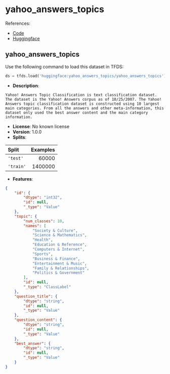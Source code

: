 # yahoo_answers_topics

References:

*   [Code](https://github.com/huggingface/datasets/blob/master/datasets/yahoo_answers_topics)
*   [Huggingface](https://huggingface.co/datasets/yahoo_answers_topics)


## yahoo_answers_topics


Use the following command to load this dataset in TFDS:

```python
ds = tfds.load('huggingface:yahoo_answers_topics/yahoo_answers_topics')
```

*   **Description**:

```
Yahoo! Answers Topic Classification is text classification dataset. The dataset is the Yahoo! Answers corpus as of 10/25/2007. The Yahoo! Answers topic classification dataset is constructed using 10 largest main categories. From all the answers and other meta-information, this dataset only used the best answer content and the main category information.
```

*   **License**: No known license
*   **Version**: 1.0.0
*   **Splits**:

Split  | Examples
:----- | -------:
`'test'` | 60000
`'train'` | 1400000

*   **Features**:

```json
{
    "id": {
        "dtype": "int32",
        "id": null,
        "_type": "Value"
    },
    "topic": {
        "num_classes": 10,
        "names": [
            "Society & Culture",
            "Science & Mathematics",
            "Health",
            "Education & Reference",
            "Computers & Internet",
            "Sports",
            "Business & Finance",
            "Entertainment & Music",
            "Family & Relationships",
            "Politics & Government"
        ],
        "id": null,
        "_type": "ClassLabel"
    },
    "question_title": {
        "dtype": "string",
        "id": null,
        "_type": "Value"
    },
    "question_content": {
        "dtype": "string",
        "id": null,
        "_type": "Value"
    },
    "best_answer": {
        "dtype": "string",
        "id": null,
        "_type": "Value"
    }
}
```


